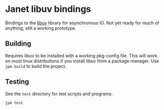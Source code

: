 # Janet libuv bindings

Bindings to the [libuv](https://libuv.org/) library for asynchronous IO.
Not yet ready for much of anything, still a working prototype.

## Building

Requires libuv to be installed with a working pkg-config file. This will work
on most linux distributions if you install libuv from a package manager. Use
`jpm build` to build the project.

## Testing

See the `test` directory for test scripts and programs.

`jpm test`
